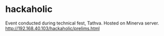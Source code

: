 # hackaholic
  Event conducted during technical fest, Tathva.
  Hosted on Minerva server.
  http://192.168.40.103/hackaholic/prelims.html
